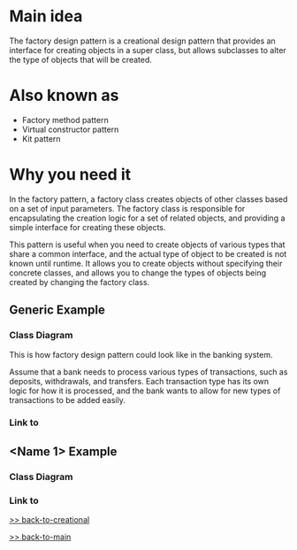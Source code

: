 # Main idea
The factory design pattern is a creational design pattern that provides an interface for 
creating objects in a super class, but allows subclasses to alter the type of objects that 
will be created.

# Also known as
* Factory method pattern 
* Virtual constructor pattern 
* Kit pattern

# Why you need it
In the factory pattern, a factory class creates objects of other classes based on a set of 
input parameters. The factory class is responsible for encapsulating the creation logic for 
a set of related objects, and providing a simple interface for creating these objects.

This pattern is useful when you need to create objects of various types that share a common 
interface, and the actual type of object to be created is not known until runtime. It allows 
you to create objects without specifying their concrete classes, and allows you to change the 
types of objects being created by changing the factory class.

## Generic Example
### Class Diagram
This is how factory design pattern could look like in the banking system.

Assume that a bank needs to process various types of transactions, such as deposits, 
withdrawals, and transfers. Each transaction type has its own logic for how it is processed, 
and the bank wants to allow for new types of transactions to be added easily.

### Link to 

## <Name 1> Example
### Class Diagram

### Link to 


[>> back-to-creational](../README.md)

[>> back-to-main](../../README.md)